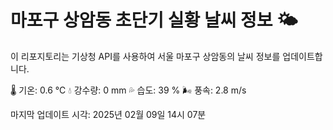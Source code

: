 
# 마포구 상암동 초단기 실황 날씨 정보 🌤️

이 리포지토리는 기상청 API를 사용하여 서울 마포구 상암동의 날씨 정보를 업데이트합니다. 

🌡️ 기온: 0.6 ℃
💧 강수량: 0 mm
💦 습도: 39 %
🌬️ 풍속: 2.8 m/s

마지막 업데이트 시각: 2025년 02월 09일 14시 07분    
